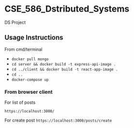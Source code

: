 # CSE_586_Dstributed_Systems
DS Project

## Usage Instructions

From cmd/terminal

* `docker pull mongo`
* `cd server && docker build -t express-api-image .`
* `cd ../client && docker build -t react-app-image .`
* `cd ..`
* `docker-compose up`

### From browser client

For list of posts

`
https://localhost:3000/
`

For create post
`
https://localhost:3000/posts/create
`
